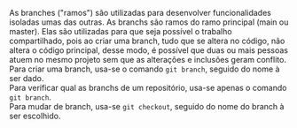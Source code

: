 As branches ("ramos") são utilizadas para desenvolver funcionalidades isoladas umas das outras. As branchs são ramos do ramo principal (main ou master). Elas são utilizadas para que seja possível o trabalho compartilhado, pois ao criar uma branch, tudo que se altera no código, não altera o código principal, desse modo, é possível que duas ou mais pessoas atuem no mesmo projeto sem que as alterações e inclusões geram conflito.<br>
Para criar uma branch, usa-se o comando `git branch`, seguido do nome à ser dado.<br>
Para verificar qual as branchs de um repositório, usa-se apenas o comando `git branch`.<br>
Para mudar de branch, usa-se `git checkout`, seguido do nome do branch à ser escolhido.<br>
